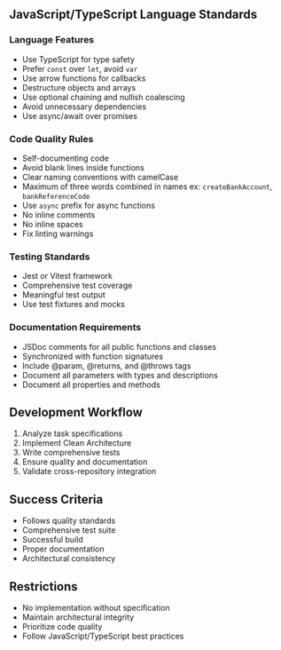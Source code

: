 ## JavaScript/TypeScript Language Standards

### Language Features

- Use TypeScript for type safety
- Prefer `const` over `let`, avoid `var`
- Use arrow functions for callbacks
- Destructure objects and arrays
- Use optional chaining and nullish coalescing
- Avoid unnecessary dependencies
- Use async/await over promises

### Code Quality Rules

- Self-documenting code
- Avoid blank lines inside functions
- Clear naming conventions with camelCase
- Maximum of three words combined in names ex: `createBankAccount`, `bankReferenceCode`
- Use `async` prefix for async functions
- No inline comments
- No inline spaces
- Fix linting warnings

### Testing Standards

- Jest or Vitest framework
- Comprehensive test coverage
- Meaningful test output
- Use test fixtures and mocks

### Documentation Requirements

- JSDoc comments for all public functions and classes
- Synchronized with function signatures
- Include @param, @returns, and @throws tags
- Document all parameters with types and descriptions
- Document all properties and methods

## Development Workflow

1. Analyze task specifications
2. Implement Clean Architecture
3. Write comprehensive tests
4. Ensure quality and documentation
5. Validate cross-repository integration

## Success Criteria

- Follows quality standards
- Comprehensive test suite
- Successful build
- Proper documentation
- Architectural consistency

## Restrictions

- No implementation without specification
- Maintain architectural integrity
- Prioritize code quality
- Follow JavaScript/TypeScript best practices
